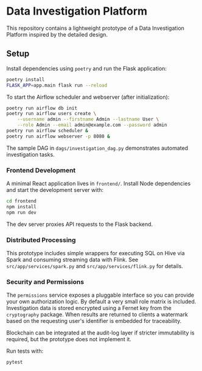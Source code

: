# Data Investigation Platform

This repository contains a lightweight prototype of a Data Investigation Platform inspired by the detailed design.

## Setup

Install dependencies using `poetry` and run the Flask application:

```bash
poetry install
FLASK_APP=app.main flask run --reload
```

To start the Airflow scheduler and webserver (after initialization):

```bash
poetry run airflow db init
poetry run airflow users create \
    --username admin --firstname Admin --lastname User \
    --role Admin --email admin@example.com --password admin
poetry run airflow scheduler &
poetry run airflow webserver -p 8080 &
```

The sample DAG in `dags/investigation_dag.py` demonstrates automated
investigation tasks.

### Frontend Development

A minimal React application lives in `frontend/`. Install Node dependencies and start the development server with:

```bash
cd frontend
npm install
npm run dev
```

The dev server proxies API requests to the Flask backend.


### Distributed Processing

This prototype includes simple wrappers for executing SQL on Hive via
Spark and consuming streaming data with Flink. See `src/app/services/spark.py`
and `src/app/services/flink.py` for details.

### Security and Permissions

The `permissions` service exposes a pluggable interface so you can
provide your own authorization logic. By default a very small role
matrix is included. Investigation data is stored encrypted using a
Fernet key from the `cryptography` package. When results are returned
to clients a watermark based on the requesting user's identifier is
embedded for traceability.

Blockchain can be integrated at the audit-log layer if stricter
immutability is required, but the prototype does not implement it.

Run tests with:

```bash
pytest
```
